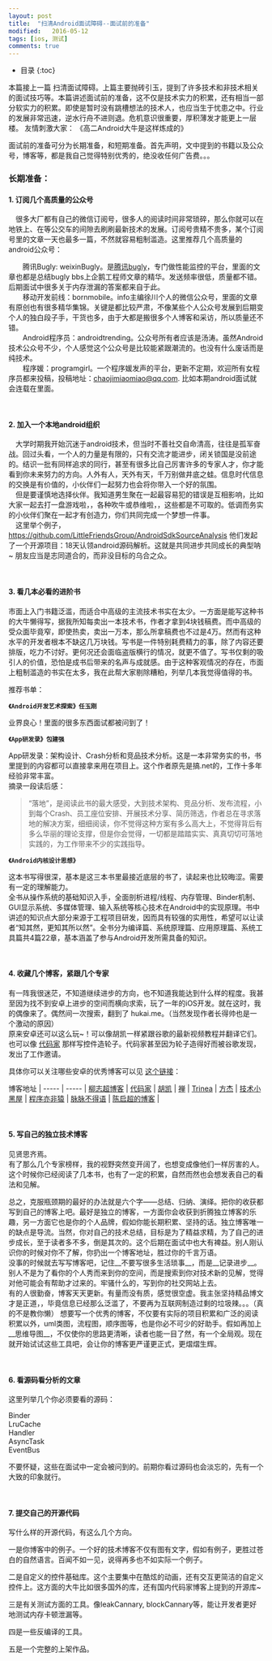 ```yaml
---
layout: post
title:  "扫清Android面试障碍--面试前的准备"
modified:   2016-05-12
tags: [ios, 测试]
comments: true
---
```

* 目录
{:toc}

本篇接上一篇 扫清面试障碍。上篇主要抛砖引玉，提到了许多技术和非技术相关的面试技巧等。本篇讲述面试前的准备，这不仅是技术实力的积累，还有相当一部分软实力的积累。即使是暂时没有跳槽想法的技术人，也应当生于忧患之中。行业的发展非常迅速，逆水行舟不进则退。危机意识很重要，厚积薄发才能更上一层楼。
友情刺激大家：
《高二Android大牛是这样炼成的》

面试前的准备可分为长期准备，和短期准备。首先声明，文中提到的书籍以及公众号，博客等，都是我自己觉得特别优秀的，绝没收任何广告费。。。

<!--more-->

### 长期准备：

#### 1. 订阅几个高质量的公众号  
　很多大厂都有自己的微信订阅号，很多人的阅读时间非常琐碎，那么你就可以在地铁上、在等公交车的间隙去刷刷最新技术的发展。订阅号贵精不贵多，某个订阅号里的文章一天也最多一篇，不然就容易粗制滥造。这里推荐几个高质量的android公众号：
　

　　腾讯Bugly: weixinBugly。是[腾讯bugly](bugly.qq.com)，专门做性能监控的平台，里面的文章也都是总结bugly bbs上企鹅工程师文章的精华。发送频率很低，质量都不错。后期面试中很多关于内存泄漏的答案都来自于此。  
　　移动开发前线：bornmobile。info主编徐川个人的微信公众号，里面的文章有原创也有很多精华集锦。关键是都比较严肃，不像某些个人公众号发展到后期变个人的独白段子手，干货也多，由于大都是搬很多个人博客和采访，所以质量还不错。  
　　Android程序员：androidtrending。公众号所有者应该是汤涛。虽然Android技术公众号不少，个人感觉这个公众号是比较能紧跟潮流的。也没有什么废话而是纯技术。  
　　程序媛：programgirl。一个程序媛发声的平台，更新不定期，欢迎所有女程序员都来投稿，投稿地址：chaojimiaomiao@qq.com. 比如本期android面试就会连载在里面。

<br/>
    
#### 2. 加入一个本地android组织
　大学时期我开始沉迷于android技术，但当时不善社交自命清高，往往是孤军奋战。回过头看，一个人的力量是有限的，只有交流才能进步，闭关锁国是没前途的。结识一批有同样追求的同行，甚至有很多比自己厉害许多的专家人才，你才能看到你未来努力的方向。人外有人，天外有天，千万别做井底之蛙。信息时代信息的交换是有价值的，小伙伴们一起努力也会将你带入一个好的氛围。  
　但是要谨慎地选择伙伴。我知道男生聚在一起最容易犯的错误是互相影响，比如大家一起去打一盘游戏啦，，各种吹牛或恭维啦，，这些都是不可取的。低调而务实的小伙伴们聚在一起才有创造力，你们共同完成一个梦想一件事。  
　这里举个例子，https://github.com/LittleFriendsGroup/AndroidSdkSourceAnalysis 他们发起了一个开源项目：18天认领android源码解析。这就是共同进步共同成长的典型呐~ 朋友应当是志同道合的，而非没目标的乌合之众。

<br/>
  
#### 3. 看几本必看的进阶书
市面上入门书籍泛滥，而适合中高级的主流技术书实在太少。一方面是能写这种书的大牛懒得写，据我所知每卖出一本技术书，作者才拿到4块钱稿费。而中高级的受众面毕竟窄，即使热卖，卖出一万本，那么所拿稿费也不过是4万。然而有这种水平的开发者根本不缺这几万块钱。写书是一件特别耗费精力的事，除了内容还要排版，吃力不讨好。更何况还会面临盗版横行的情况，就更不值了。写书仅剩的吸引人的价值，恐怕是成书后带来的名声与成就感。由于这种客观情况的存在，市面上粗制滥造的书实在太多，我在此帮大家剔除糟粕，列举几本我觉得值得的书。

  推荐书单：
  
  __`《Android开发艺术探索》任玉刚`__
    
  业界良心！里面的很多东西面试都被问到了！
  
  __`《App研发录》包建强`__  
  
  App研发录：架构设计、Crash分析和竞品技术分析。这是一本非常务实的书，书里提到的内容都可以直接拿来用在项目上。这个作者原先是搞.net的，工作十多年经验非常丰富。  
  摘录一段读后感：
>“落地”，是阅读此书的最大感受，大到技术架构、竞品分析、发布流程，小到每个Crash、员工座位安排、开展技术分享、简历筛选，作者总在寻求落地的解决方案，细细阅读，你不觉得这种方案有多么高大上，不觉得背后有多么华丽的理论支撑，但是你会觉得，一切都是踏踏实实、真真切切可落地实践的，为工作带来不少的实践指导。
  
  __`《Android内核设计思想》`__
    
  这本书写得很深，基本是这三本书里最接近底层的书了，读起来也比较晦涩。需要有一定的理解能力。  
  全书从操作系统的基础知识入手，全面剖析进程/线程、内存管理、Binder机制、GUI显示系统、多媒体管理、输入系统等核心技术在Android中的实现原理。书中讲述的知识点大部分来源于工程项目研发，因而具有较强的实用性，希望可以让读者“知其然，更知其所以然”。全书分为编译篇、系统原理篇、应用原理篇、系统工具篇共4篇22章，基本涵盖了参与Android开发所需具备的知识。

<br/>

#### 4. 收藏几个博客，紧跟几个专家

有一阵我很迷茫，不知道继续进步的方向，也不知道我能达到什么样的程度。我甚至因为找不到安卓上进步的空间而横向求索，玩了一年的iOS开发。就在这时，我的偶像来了。偶然间一次搜索，翻到了 hukai.me。（当然发现作者长得帅也是一个激动的原因）  
原来安卓还可以这么玩~！可以像胡凯一样紧跟谷歌的最新视频教程并翻译它们。
也可以像 [代码家](daimajia.com) 那样写控件造轮子。代码家甚至因为轮子造得好而被谷歌发现，发出了工作邀请。  

具体你可以关注哪些安卓的优秀博客可以见 [这个链接](https://github.com/chaojimiaomiao/androidBlogCN)：  

博客地址 |
----- | ----- |
[柳志超博客](http://liuzhichao.com) |
[代码家](http://blog.daimajia.com/) |
[胡凯](http://hukai.me/) |
[禅](http://www.bingjie.me) |
[Trinea](http://www.trinea.cn/) |
[方杰](http://blog.fangjie.info/) |
[技术小黑屋](http://droidyue.com/) |
[程序亦非猿](http://yifeiyuan.me/) |
[脉脉不得语](http://www.inferjay.com/) |
[陈启超的博客](http://chenqichao.me/) |

<br/>
  
#### 5. 写自己的独立技术博客
见贤思齐焉。  
有了那么几个专家榜样，我的视野突然变开阔了，也想变成像他们一样厉害的人。这个时候你已经阅读了几本书，也有了一定的积累，自然而然也会想发表自己的看法和见解。  

总之，克服瓶颈期的最好的办法就是六个字——总结、归纳、演绎。把你的收获都写到自己的博客上吧。最好是独立的博客，一方面你会收获到折腾独立博客的乐趣，另一方面它也是你的个人品牌，假如你能长期积累、坚持的话。独立博客唯一的缺点是导流。当然，你对自己的技术总结，目标是为了精益求精，为了自己的进步成长，至于读者多不多，倒是其次的。这个后期在面试中也大有裨益。别人刚认识你的时候对你不了解，你扔出一个博客地址，胜过你的千言万语。  
没事的时候就去写写博客吧，记住__不要写很多生活琐事__，而是__记录进步__。别人不是为了看你的个人秀而来到你的空间，而是搜索到你对技术新的见解，觉得对他可能会有帮助才过来的。牢骚什么的，写到你的社交网站上去。  
有的人很勤奋，博客天天更新。有量而没有质，感觉很空虚。我主张坚持精品博文才是正道，，毕竟信息已经那么泛滥了，不要再为互联网制造过剩的垃圾辣。。。（真的不是教你懒）
想要写一个优秀的博客，不仅要有实际的项目积累和广泛的阅读积累以外，uml类图，流程图，顺序图等，也是你必不可少的好助手。假如再加上__思维导图__，不仅使你的思路更清晰，读者也能一目了然，有一个全局观。现在就开始试试这些工具吧，会让你的博客更严谨更正式，更熠熠生辉。

<br/>

#### 6. 看源码看分析的文章
这里列举几个你必须要看的源码：

Binder  
LruCache  
Handler  
AsyncTask  
EventBus  

不要怀疑，这些在面试中一定会被问到的。前期你看过源码也会淡忘的，先有一个大致的印象就行。

<br/>

#### 7. 提交自己的开源代码

写什么样的开源代码，有这么几个方向。

一是你博客中的例子。一个好的技术博客不仅有图有文字，假如有例子，更胜过苍白的自然语言。百闻不如一见，说得再多也不如实际一个例子。

二是自定义的控件基础库。这个主要集中在酷炫的动画，还有交互更简洁的自定义控件上。这方面的大牛比如很多国外的库，还有国内代码家博客上提到的开源库~

三是有关测试方面的工具。像leakCannary, blockCannary等，能让开发者更好地测试内存卡顿泄漏等。

四是一些反编译的工具。

五是一个完整的上架作品。

<br/>







